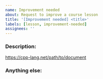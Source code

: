 ```yaml
---
name: Improvement needed
about: Request to improve a course lesson
title: '[Improvement needed] <title>'
labels: [lesson, improvement-needed]
assignees: ''
---
```


<!--
Note: Please search to see if an issue already exists for the bug you encountered.
-->

### Description:

<!-- URL of the document -->
https://cpp-lang.net/path/to/document

<!-- A concise description of what is missing: title, links, etc. -->

### Anything else:

<!--
Links? References? Anything that will give us more context about the issue that you are encountering!
-->